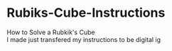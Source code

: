# Rubiks-Cube-Instructions
How to Solve a Rubkik's Cube<br />
I made just transfered my instructions to be digital ig
